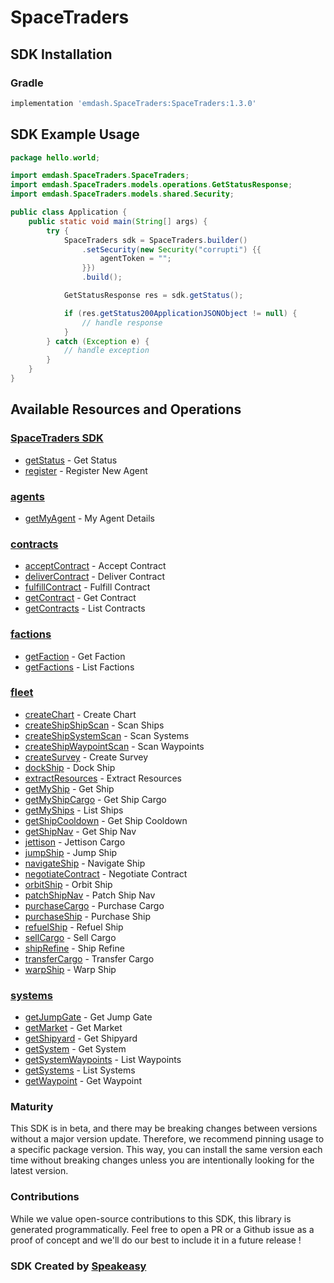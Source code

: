 # SpaceTraders

<!-- Start SDK Installation -->
## SDK Installation

### Gradle

```groovy
implementation 'emdash.SpaceTraders:SpaceTraders:1.3.0'
```
<!-- End SDK Installation -->

## SDK Example Usage
<!-- Start SDK Example Usage -->
```java
package hello.world;

import emdash.SpaceTraders.SpaceTraders;
import emdash.SpaceTraders.models.operations.GetStatusResponse;
import emdash.SpaceTraders.models.shared.Security;

public class Application {
    public static void main(String[] args) {
        try {
            SpaceTraders sdk = SpaceTraders.builder()
                .setSecurity(new Security("corrupti") {{
                    agentToken = "";
                }})
                .build();

            GetStatusResponse res = sdk.getStatus();

            if (res.getStatus200ApplicationJSONObject != null) {
                // handle response
            }
        } catch (Exception e) {
            // handle exception
        }
    }
}
```
<!-- End SDK Example Usage -->

<!-- Start SDK Available Operations -->
## Available Resources and Operations

### [SpaceTraders SDK](docs/spacetraders/README.md)

* [getStatus](docs/spacetraders/README.md#getstatus) - Get Status
* [register](docs/spacetraders/README.md#register) - Register New Agent

### [agents](docs/agents/README.md)

* [getMyAgent](docs/agents/README.md#getmyagent) - My Agent Details

### [contracts](docs/contracts/README.md)

* [acceptContract](docs/contracts/README.md#acceptcontract) - Accept Contract
* [deliverContract](docs/contracts/README.md#delivercontract) - Deliver Contract
* [fulfillContract](docs/contracts/README.md#fulfillcontract) - Fulfill Contract
* [getContract](docs/contracts/README.md#getcontract) - Get Contract
* [getContracts](docs/contracts/README.md#getcontracts) - List Contracts

### [factions](docs/factions/README.md)

* [getFaction](docs/factions/README.md#getfaction) - Get Faction
* [getFactions](docs/factions/README.md#getfactions) - List Factions

### [fleet](docs/fleet/README.md)

* [createChart](docs/fleet/README.md#createchart) - Create Chart
* [createShipShipScan](docs/fleet/README.md#createshipshipscan) - Scan Ships
* [createShipSystemScan](docs/fleet/README.md#createshipsystemscan) - Scan Systems
* [createShipWaypointScan](docs/fleet/README.md#createshipwaypointscan) - Scan Waypoints
* [createSurvey](docs/fleet/README.md#createsurvey) - Create Survey
* [dockShip](docs/fleet/README.md#dockship) - Dock Ship
* [extractResources](docs/fleet/README.md#extractresources) - Extract Resources
* [getMyShip](docs/fleet/README.md#getmyship) - Get Ship
* [getMyShipCargo](docs/fleet/README.md#getmyshipcargo) - Get Ship Cargo
* [getMyShips](docs/fleet/README.md#getmyships) - List Ships
* [getShipCooldown](docs/fleet/README.md#getshipcooldown) - Get Ship Cooldown
* [getShipNav](docs/fleet/README.md#getshipnav) - Get Ship Nav
* [jettison](docs/fleet/README.md#jettison) - Jettison Cargo
* [jumpShip](docs/fleet/README.md#jumpship) - Jump Ship
* [navigateShip](docs/fleet/README.md#navigateship) - Navigate Ship
* [negotiateContract](docs/fleet/README.md#negotiatecontract) - Negotiate Contract
* [orbitShip](docs/fleet/README.md#orbitship) - Orbit Ship
* [patchShipNav](docs/fleet/README.md#patchshipnav) - Patch Ship Nav
* [purchaseCargo](docs/fleet/README.md#purchasecargo) - Purchase Cargo
* [purchaseShip](docs/fleet/README.md#purchaseship) - Purchase Ship
* [refuelShip](docs/fleet/README.md#refuelship) - Refuel Ship
* [sellCargo](docs/fleet/README.md#sellcargo) - Sell Cargo
* [shipRefine](docs/fleet/README.md#shiprefine) - Ship Refine
* [transferCargo](docs/fleet/README.md#transfercargo) - Transfer Cargo
* [warpShip](docs/fleet/README.md#warpship) - Warp Ship

### [systems](docs/systems/README.md)

* [getJumpGate](docs/systems/README.md#getjumpgate) - Get Jump Gate
* [getMarket](docs/systems/README.md#getmarket) - Get Market
* [getShipyard](docs/systems/README.md#getshipyard) - Get Shipyard
* [getSystem](docs/systems/README.md#getsystem) - Get System
* [getSystemWaypoints](docs/systems/README.md#getsystemwaypoints) - List Waypoints
* [getSystems](docs/systems/README.md#getsystems) - List Systems
* [getWaypoint](docs/systems/README.md#getwaypoint) - Get Waypoint
<!-- End SDK Available Operations -->

### Maturity

This SDK is in beta, and there may be breaking changes between versions without a major version update. Therefore, we recommend pinning usage 
to a specific package version. This way, you can install the same version each time without breaking changes unless you are intentionally 
looking for the latest version.

### Contributions

While we value open-source contributions to this SDK, this library is generated programmatically. 
Feel free to open a PR or a Github issue as a proof of concept and we'll do our best to include it in a future release !

### SDK Created by [Speakeasy](https://docs.speakeasyapi.dev/docs/using-speakeasy/client-sdks)
